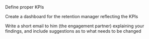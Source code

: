 
Define proper KPIs

Create a dashboard for the retention manager reflecting the KPIs

Write a short email to him (the engagement partner) explaining your findings, and include suggestions as to what needs to be changed
